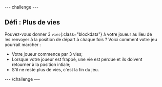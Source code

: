 --- challenge ---
## Défi : Plus de vies
Pouvez-vous donner 3 `vies`{:class="blockdata"} à votre joueur au lieu de les renvoyer à la position de départ à chaque fois ? Voici comment votre jeu pourrait marcher :

+ Votre joueur commence par 3 vies;
+ Lorsque votre joueur est frappé, une vie est perdue et ils doivent retourner à la position intiale;
+ S'il ne reste plus de vies, c'est la fin du jeu.




--- /challenge ---
